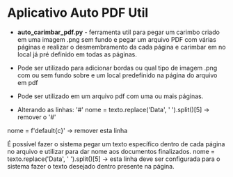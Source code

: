 # Aplicativo Auto PDF Util

* **auto_carimbar_pdf.py** - ferramenta util para pegar um carimbo criado em uma imagem .png sem fundo e pegar um
arquivo PDF com várias páginas e realizar o desmembramento da cada página e carimbar em no local já pré definido
 em todas as páginas.
  
* Pode ser utilizado para adicionar bordas ou qual tipo de imagem .png com ou sem fundo sobre e um local predefinido na página do arquivo em pdf
* Pode ser utilizado em um arquivo pdf com uma ou mais páginas.
* Alterando as linhas:
'#' nome = texto.replace('Data', ' ').split()[5] -> remover o '#'
  
nome = f'default{c}' -> remover esta linha

É possível fazer o sistema pegar um texto específico dentro de cada página no arquivo e utilizar para dar nome  aos documentos finalizados.
nome = texto.replace('Data', ' ').split()[5] -> esta linha deve ser configurada para o sistema fazer o texto desejado dentro presente na página.
